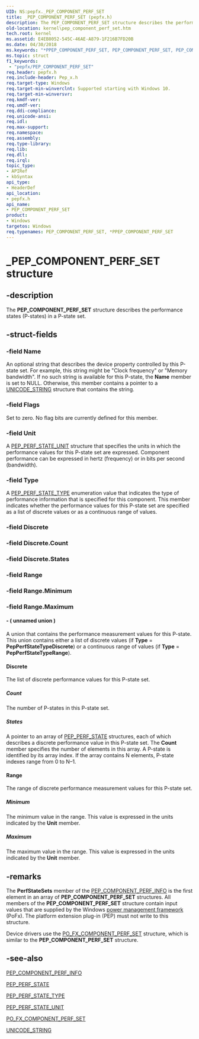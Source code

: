 ```yaml
---
UID: NS:pepfx._PEP_COMPONENT_PERF_SET
title: _PEP_COMPONENT_PERF_SET (pepfx.h)
description: The PEP_COMPONENT_PERF_SET structure describes the performance states (P-states) in a P-state set.
old-location: kernel\pep_component_perf_set.htm
tech.root: kernel
ms.assetid: E4EB8052-545C-46AE-A879-1F216B7FD20B
ms.date: 04/30/2018
ms.keywords: "*PPEP_COMPONENT_PERF_SET, PEP_COMPONENT_PERF_SET, PEP_COMPONENT_PERF_SET structure [Kernel-Mode Driver Architecture], PPEP_COMPONENT_PERF_SET, PPEP_COMPONENT_PERF_SET structure pointer [Kernel-Mode Driver Architecture], _PEP_COMPONENT_PERF_SET, kernel.pep_component_perf_set, pepfx/PEP_COMPONENT_PERF_SET, pepfx/PPEP_COMPONENT_PERF_SET"
ms.topic: struct
f1_keywords:
 - "pepfx/PEP_COMPONENT_PERF_SET"
req.header: pepfx.h
req.include-header: Pep_x.h
req.target-type: Windows
req.target-min-winverclnt: Supported starting with Windows 10.
req.target-min-winversvr: 
req.kmdf-ver: 
req.umdf-ver: 
req.ddi-compliance: 
req.unicode-ansi: 
req.idl: 
req.max-support: 
req.namespace: 
req.assembly: 
req.type-library: 
req.lib: 
req.dll: 
req.irql: 
topic_type:
- APIRef
- kbSyntax
api_type:
- HeaderDef
api_location:
- pepfx.h
api_name:
- PEP_COMPONENT_PERF_SET
product:
- Windows
targetos: Windows
req.typenames: PEP_COMPONENT_PERF_SET, *PPEP_COMPONENT_PERF_SET
---
```


# _PEP_COMPONENT_PERF_SET structure


## -description


The <b>PEP_COMPONENT_PERF_SET</b> structure describes the performance states (P-states) in a P-state set.


## -struct-fields




### -field Name

An optional string that describes the device property controlled by this P-state set.  For example, this string might be "Clock frequency" or "Memory bandwidth". If no such string is available for this P-state, the <b>Name</b> member is set to NULL. Otherwise, this member contains a pointer to a <a href="https://docs.microsoft.com/windows/desktop/api/ntdef/ns-ntdef-_unicode_string">UNICODE_STRING</a> structure that contains the string.


### -field Flags

Set to zero. No flag bits are currently defined for this member.


### -field Unit

A <a href="https://docs.microsoft.com/windows-hardware/drivers/ddi/pepfx/ne-pepfx-_pep_perf_state_unit">PEP_PERF_STATE_UNIT</a> structure that specifies the units in which the performance values for this P-state set are expressed. Component performance can be expressed in hertz (frequency) or in bits per second (bandwidth).


### -field Type

A <a href="https://docs.microsoft.com/windows-hardware/drivers/ddi/pepfx/ne-pepfx-_pep_perf_state_type">PEP_PERF_STATE_TYPE</a> enumeration value that indicates the type of performance information that is specified for this component. This member indicates whether the performance values for this P-state set are specified as a list of discrete values or as a continuous range of values.


### -field Discrete

 


### -field Discrete.Count

 


### -field Discrete.States

 


### -field Range

 


### -field Range.Minimum

 


### -field Range.Maximum

 




#### - ( unnamed union )

A union that contains the performance measurement values for this P-state. This union contains either a list of discrete values (if <b>Type</b> = <b>PepPerfStateTypeDiscrete</b>) or a continuous range of values (if <b>Type</b> = <b>PepPerfStateTypeRange</b>).



#### Discrete

The list of discrete performance values for this P-state set.



##### Count

The number of P-states in this P-state set.



##### States

A pointer to an array of <a href="https://docs.microsoft.com/windows-hardware/drivers/ddi/pepfx/ns-pepfx-_pep_perf_state">PEP_PERF_STATE</a> structures, each of which describes a discrete performance value in this P-state set. The <b>Count</b> member specifies the number of elements in this array. A P-state is identified by its array index. If the array contains N elements, P-state indexes range from 0 to N–1.



#### Range

The range of discrete performance measurement values for this P-state set.



##### Minimum

The minimum value in the range. This value is expressed in the units indicated by the <b>Unit</b> member.



##### Maximum

The maximum value in the range. This value is expressed in the units indicated by the <b>Unit</b> member.


## -remarks



The <b>PerfStateSets</b> member of the <a href="https://docs.microsoft.com/windows-hardware/drivers/ddi/pepfx/ns-pepfx-_pep_component_perf_info">PEP_COMPONENT_PERF_INFO</a> is the first element in an array of <b>PEP_COMPONENT_PERF_SET</b> structures. All members of the <b>PEP_COMPONENT_PERF_SET</b> structure contain input values that are supplied by the Windows <a href="https://docs.microsoft.com/windows-hardware/drivers/ddi/index">power management framework</a> (PoFx). The platform extension plug-in (PEP) must not write to this structure.

Device drivers use the <a href="https://docs.microsoft.com/windows-hardware/drivers/ddi/wdm/ns-wdm-_po_fx_component_perf_set">PO_FX_COMPONENT_PERF_SET</a> structure, which is similar to the <b>PEP_COMPONENT_PERF_SET</b> structure.




## -see-also




<a href="https://docs.microsoft.com/windows-hardware/drivers/ddi/pepfx/ns-pepfx-_pep_component_perf_info">PEP_COMPONENT_PERF_INFO</a>



<a href="https://docs.microsoft.com/windows-hardware/drivers/ddi/pepfx/ns-pepfx-_pep_perf_state">PEP_PERF_STATE</a>



<a href="https://docs.microsoft.com/windows-hardware/drivers/ddi/pepfx/ne-pepfx-_pep_perf_state_type">PEP_PERF_STATE_TYPE</a>



<a href="https://docs.microsoft.com/windows-hardware/drivers/ddi/pepfx/ne-pepfx-_pep_perf_state_unit">PEP_PERF_STATE_UNIT</a>



<a href="https://docs.microsoft.com/windows-hardware/drivers/ddi/wdm/ns-wdm-_po_fx_component_perf_set">PO_FX_COMPONENT_PERF_SET</a>



<a href="https://docs.microsoft.com/windows/desktop/api/ntdef/ns-ntdef-_unicode_string">UNICODE_STRING</a>
 

 

